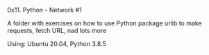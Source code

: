 0x11. Python - Network #1

A folder with exercises on how to use Python package urlib to make requests, fetch URL, nad lots more

Using:
Ubuntu 20.04, 
Python 3.8.5
